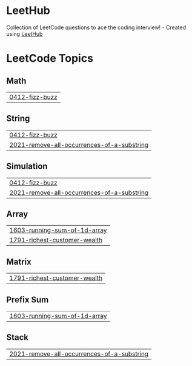 # LeetHub
Collection of LeetCode questions to ace the coding interview! - Created using [LeetHub](https://github.com/QasimWani/LeetHub)

<!---LeetCode Topics Start-->
# LeetCode Topics
## Math
|  |
| ------- |
| [0412-fizz-buzz](https://github.com/yhc509/LeetHub/tree/master/0412-fizz-buzz) |
## String
|  |
| ------- |
| [0412-fizz-buzz](https://github.com/yhc509/LeetHub/tree/master/0412-fizz-buzz) |
| [2021-remove-all-occurrences-of-a-substring](https://github.com/yhc509/LeetHub/tree/master/2021-remove-all-occurrences-of-a-substring) |
## Simulation
|  |
| ------- |
| [0412-fizz-buzz](https://github.com/yhc509/LeetHub/tree/master/0412-fizz-buzz) |
| [2021-remove-all-occurrences-of-a-substring](https://github.com/yhc509/LeetHub/tree/master/2021-remove-all-occurrences-of-a-substring) |
## Array
|  |
| ------- |
| [1603-running-sum-of-1d-array](https://github.com/yhc509/LeetHub/tree/master/1603-running-sum-of-1d-array) |
| [1791-richest-customer-wealth](https://github.com/yhc509/LeetHub/tree/master/1791-richest-customer-wealth) |
## Matrix
|  |
| ------- |
| [1791-richest-customer-wealth](https://github.com/yhc509/LeetHub/tree/master/1791-richest-customer-wealth) |
## Prefix Sum
|  |
| ------- |
| [1603-running-sum-of-1d-array](https://github.com/yhc509/LeetHub/tree/master/1603-running-sum-of-1d-array) |
## Stack
|  |
| ------- |
| [2021-remove-all-occurrences-of-a-substring](https://github.com/yhc509/LeetHub/tree/master/2021-remove-all-occurrences-of-a-substring) |
<!---LeetCode Topics End-->